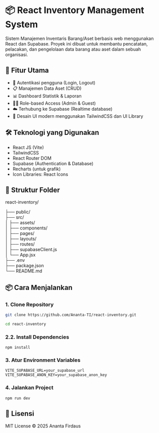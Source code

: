 # 📦 React Inventory Management System

Sistem Manajemen Inventaris Barang/Aset berbasis web menggunakan React dan Supabase. Proyek ini dibuat untuk membantu pencatatan, pelacakan, dan pengelolaan data barang atau aset dalam sebuah organisasi.

## 🚀 Fitur Utama

- 🔐 Autentikasi pengguna (Login, Logout)
- 📋 Manajemen Data Aset (CRUD)
- 📊 Dashboard Statistik & Laporan
- 🧑‍💼 Role-based Access (Admin & Guest)
- ☁️ Terhubung ke Supabase (Realtime database)
- 🎨 Desain UI modern menggunakan TailwindCSS dan UI Library

## 🛠️ Teknologi yang Digunakan

- React JS (Vite)
- TailwindCSS
- React Router DOM
- Supabase (Authentication & Database)
- Recharts (untuk grafik)
- Icon Libraries: React Icons

## 📂 Struktur Folder

react-inventory/

├── public/  
├── src/   
│ ├── assets/  
│ ├── components/  
│ ├── pages/  
│ ├── layouts/  
│ ├── routes/  
│ ├── supabaseClient.js  
│ └── App.jsx  
├── .env  
├── package.json  
└── README.md


## 📦 Cara Menjalankan

### 1. Clone Repository

```bash
git clone https://github.com/Ananta-TI/react-inventory.git

cd react-inventory
```

### 2.2. Install Dependencies
```
npm install
```

### 3. Atur Environment Variables
```
VITE_SUPABASE_URL=your_supabase_url
VITE_SUPABASE_ANON_KEY=your_supabase_anon_key
```
### 4. Jalankan Project
```
npm run dev

```

## 📄 Lisensi
MIT License © 2025 Ananta Firdaus
